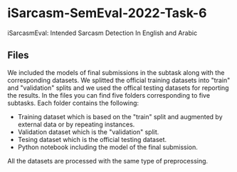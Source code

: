 # iSarcasm-SemEval-2022-Task-6
iSarcasmEval: Intended Sarcasm Detection In English and Arabic

## Files

We included the models of final submissions in the subtask along with the corresponding datasets. We splitted the official training datasets into "train" and "validation" splits and we used the offical testing datasets for reporting the results. In the files you can find five folders corresponding to five subtasks. Each folder contains the following:

- Training dataset which is based on the "train" split and augmented by external data or by repeating instances.
- Validation dataset which is the "validation" split.
- Tesing dataset which is the official testing dataset.
- Python notebook including the model of the final submission.

All the datasets are processed with the same type of preprocessing.

